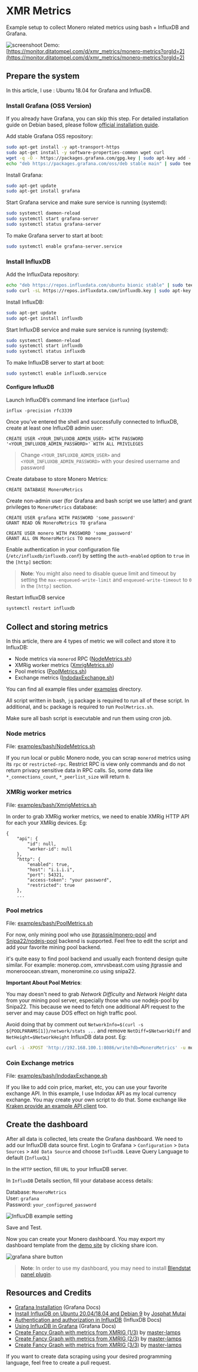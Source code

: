# XMR Metrics
Example setup to collect Monero related metrics using bash + InfluxDB and Grafana.

![screenshoot](https://i.imgur.com/oKAvqg9.png)
Demo: [https://monitor.ditatompel.com/d/xmr_metrics/monero-metrics?orgId=2](https://monitor.ditatompel.com/d/xmr_metrics/monero-metrics?orgId=2)

## Prepare the system
In this article, I use :
Ubuntu 18.04 for Grafana and InfluxDB.

### Install Grafana (OSS Version)
If you already have Grafana, you can skip this step. For detailed installation guide on Debian based, please follow [official installation guide](https://grafana.com/docs/grafana/latest/installation/debian/).

Add stable Grafana OSS repository:
```bash
sudo apt-get install -y apt-transport-https
sudo apt-get install -y software-properties-common wget curl
wget -q -O - https://packages.grafana.com/gpg.key | sudo apt-key add -
echo "deb https://packages.grafana.com/oss/deb stable main" | sudo tee -a /etc/apt/sources.list.d/grafana.list
```
Install Grafana:
```bash
sudo apt-get update
sudo apt-get install grafana
```

Start Grafana service and make sure service is running (systemd):
```bash
sudo systemctl daemon-reload
sudo systemctl start grafana-server
sudo systemctl status grafana-server
```

To make Grafana server to start at boot:
```bash
sudo systemctl enable grafana-server.service
```

### Install InfluxDB
Add the InfluxData repository:
```bash
echo "deb https://repos.influxdata.com/ubuntu bionic stable" | sudo tee /etc/apt/sources.list.d/influxdb.list
sudo curl -sL https://repos.influxdata.com/influxdb.key | sudo apt-key add -
```
Install InfluxDB:
```bash
sudo apt-get update
sudo apt-get install influxdb
```

Start InfluxDB service and make sure service is running (systemd):
```bash
sudo systemctl daemon-reload
sudo systemctl start influxdb
sudo systemctl status influxdb
```
To make InfluxDB server to start at boot:
```bash
sudo systemctl enable influxdb.service
```
#### Configure InfluxDB
Launch InfluxDB’s command line interface (`influx`)
```
influx -precision rfc3339
```
Once you’ve entered the shell and successfully connected to InfluxDB, create at least one InfluxDB admin user:
```
CREATE USER <YOUR_INFLUXDB_ADMIN_USER> WITH PASSWORD '<YOUR_INFLUXDB_ADMIN_PASSWORD>' WITH ALL PRIVILEGES
```
> Change `<YOUR_INFLUXDB_ADMIN_USER>` and `<YOUR_INFLUXDB_ADMIN_PASSWORD>` with your desired username and password

Create database to store Monero Metrics:
```
CREATE DATABASE MoneroMetrics
```
Create non-admin user (for Grafana and bash script we use latter) and grant privileges to `MoneroMetrics` database:
```
CREATE USER grafana WITH PASSWORD 'some_password'
GRANT READ ON MoneroMetrics TO grafana

CREATE USER monero WITH PASSWORD 'some_password'
GRANT ALL ON MoneroMetrics TO monero
```

Enable authentication in your configuration file (`/etc/influxdb/influxdb.conf`) by setting the `auth-enabled` option to `true` in the `[http]` section:

> **Note**: You might also need to disable queue limit and timeout by setting the `max-enqueued-write-limit` and `enqueued-write-timeout` to `0` in the `[http]` section.

Restart InfluxDB service
```bash
systemctl restart influxdb
```

## Collect and storing metrics
In this article, there are 4 types of metric we will collect and store it to InfluxDB:
* Node metrics via `monerod` RPC ([NodeMetrics.sh](examples/bash/NodeMetrics.sh))
* XMRig worker metrics ([XmrigMetrics.sh](examples/bash/XmrigMetrics.sh))
* Pool metrics ([PoolMetrics.sh](examples/bash/PoolMetrics.sh))
* Exchange metrics ([IndodaxExchange.sh](examples/bash/PoolMetrics.sh))

You can find all example files under [examples](examples) directory.

All script written in bash, `jq` package is required to run all of these script. In additional, and `bc` package is required to run `PoolMetrics.sh`.

Make sure all bash script is executable and run them using cron job.

### Node metrics
File: [examples/bash/NodeMetrics.sh](examples/bash/NodeMetrics.sh)

If you run local or public Monero node, you can scrap `monerod` metrics using its `rpc` or `restricted-rpc`.
Restrict RPC is view only commands and do not return privacy sensitive data in RPC calls. So, some data like `*_connections_count`, `*_peerlist_size` will return `0`.


### XMRig worker metrics  
File: [examples/bash/XmrigMetrics.sh](examples/bash/XmrigMetrics.sh)

In order to grab XMRig worker metrics, we need to enable XMRig HTTP API for each your XMRig devices. Eg:
```
{
    "api": {
        "id": null,
        "worker-id": null
    },
    "http": {
        "enabled": true,
        "host": "i.i.i.i",
        "port": 54321,
        "access-token": "your password",
        "restricted": true
    },
    ...
```


### Pool metrics  
File: [examples/bash/PoolMetrics.sh](examples/bash/PoolMetrics.sh)

For now, only mining pool who use [jtgrassie/monero-pool](https://github.com/jtgrassie/monero-pool) and [Snipa22/nodejs-pool](https://github.com/Snipa22/nodejs-pool) backend is supported. Feel free to edit the script and add your favorite mining pool backend.

it's quite easy to find pool backend and usually each frontend design quite similar. For example: monerop.com, xmrvsbeast.com using jtgrassie and moneroocean.stream, moneromine.co using snipa22.

**Important About Pool Metrics**:   

You may doesn't need to grab *Network Difficulty* and *Network Height* data from your mining pool server, especially those who use nodejs-pool by Snipa22. This because we need to fetch  one additional API request to the server and may cause DOS effect on high traffic pool.

Avoid doing that by comment out `NetworkInfo=$(curl -s ${POOLPARAMS[1]}/network/stats ...` and remove `NetDiff=$NetworkDiff` and `NetHeight=$NetworkHeight` InfluxDB data post. Eg:
```bash
curl -i -XPOST 'http://192.168.100.1:8086/write?db=MoneroMetrics' -u monero:some_password --data-binary "PoolInfo,Node=${POOLPARAMS[0]} PoolHR=$PoolHR,RoundHR=$RoundHashes,LastBlock=$LastBlockFound,BlockFound=$PoolBlockFound,CountMiners=$ConnectedMiners,MyHashrate=$MinerHashrate,MyBalance=$MinerBalance"
```

### Coin Exchange metrics
File: [examples/bash/IndodaxExchange.sh](examples/bash/IndodaxExchange.sh)

If you like to add coin price, market, etc, you can use your favorite exchange API. In this example, I use Indodax API as my local currency exchange. You may create your own script to do that. Some exchange like [Kraken provide an example API client](https://www.kraken.com/features/api#example-api-code) too.  


## Create the dashboard
After all data is collected, lets create the Grafana dashboard. We need to add our InfluxDB data source first.
Login to Grafana > `Configuration` > `Data Sources` > `Add Data Source` and choose `InfluxDB`.
Leave Query Language to default (`InfluxQL`)

In the `HTTP` section, fill `URL` to your InfluxDB server.

In `InfluxDB` Details section, fill your database access details:

Database: `MoneroMetrics`   
User: `grafana`   
Password: `your_configured_password`   

![InfluxDB example setting](https://i.imgur.com/NsyVyTM.png)

Save and Test.

Now you can create your Monero dashboard. You may export my dashboard template from the [demo site](https://monitor.ditatompel.com/d/xmr_metrics/monero-metrics?orgId=2) by clicking share icon.

![grafana share button](https://i.imgur.com/b706cBe.png)

> **Note**: In order to use my dashboard, you may need to install [Blendstat panel plugin](https://grafana.com/grafana/plugins/farski-blendstat-panel/).

## Resources and Credits
* [Grafana Installation](https://grafana.com/docs/grafana/latest/installation/) (Grafana Docs)
* [Install InfluxDB on Ubuntu 20.04/18.04 and Debian 9](https://computingforgeeks.com/install-influxdb-on-ubuntu-and-debian/) by
[Josphat Mutai](https://computingforgeeks.com/author/mutai-josphat/)
* [Authentication and authorization in InfluxDB](https://docs.influxdata.com/influxdb/v1.8/administration/authentication_and_authorization/) (InfluxDB Docs)
* [Using InfluxDB in Grafana](https://grafana.com/docs/grafana/latest/datasources/influxdb/) (Grafana Docs)
* [Create Fancy Graph with metrics from XMRIG (1/3)](https://ecency.com/monero/@master-lamps/create-fancy-graph-with-metrics-from-xmrig-1-3) by [master-lamps](https://ecency.com/@master-lamps)
* [Create Fancy Graph with metrics from XMRIG (2/3)](https://ecency.com/monero/@master-lamps/create-fancy-graph-with-metrics-from-xmrig-2-3) by [master-lamps](https://ecency.com/@master-lamps)
* [Create Fancy Graph with metrics from XMRIG (3/3)](https://ecency.com/monero/@master-lamps/create-fancy-graph-with-metrics-from-xmrig-3-3) by [master-lamps](https://ecency.com/@master-lamps)

If you want to create data scraping using your desired programming language, feel free to create a pull request.
